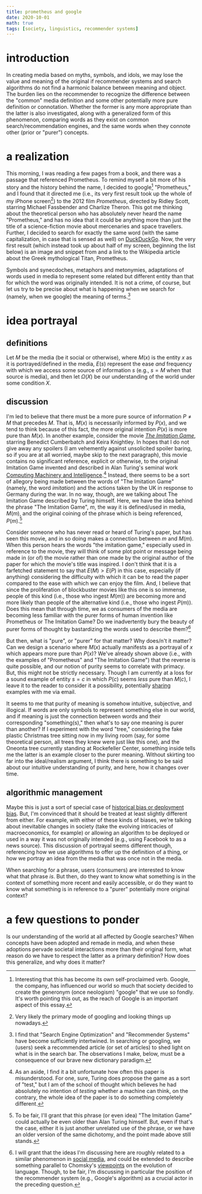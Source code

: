 ```yaml
---
title: prometheus and google
date: 2020-10-01
math: true
tags: [society, linguistics, recommender systems]
---
```


# introduction

In creating media based on myths, symbols, and idols, we may lose the value and meaning of the original if recommender systems and search algorithms do not find a harmonic balance between meaning and object. The burden lies on the recommender to recognize the difference between the "common" media definition and some other potentially more pure definition or connotation. Whether the former is any more appropriate than the latter is also investigated, along with a generalized form of this phenomenon, comparing words as they exist on common search/recommendation engines, and the same words when they connote other (prior or "purer") concepts.

# a realization

This morning, I was reading a few pages from a book, and there was a passage that referenced Prometheus. To remind myself a bit more of his story and the history behind the name, I decided to google[^fn:blah] "Prometheus," and I found that it directed me (i.e., its very first result took up the whole of my iPhone screen[^fn:phone]) to the 2012 film *Prometheus*, directed by Ridley Scott, starring Michael Fassbender and Charlize Theron. This got me thinking about the theoretical person who has absolutely never heard the name "Prometheus," and has no idea that it could be anything more than just the title of a science-fiction movie about mercenaries and space travellers. Further, I decided to search for exactly the same word (with the same capitalization, in case that is sensed as well) on [DuckDuckGo](https://duckduckgo.com/). Now, the very first result (which instead took up about half of my screen, beginning the list below) is an image and snippet from and a link to the Wikipedia article about the Greek mythological Titan, Prometheus.

[^fn:blah]: Interesting that this has become its own self-proclaimed verb. Google, the company, has influenced our world so much that society decided to create the generonym (once neologism) "google" that we use so fondly. It's worth pointing this out, as the reach of Google is an important aspect of this essay.

[^fn:phone]: Very likely the primary mode of googling and looking things up nowadays.

Symbols and synecdoches, metaphors and metonymies, adaptations of words used in media to represent some related but different entity than that for which the word was originally intended. It is not a crime, of course, but let us try to be precise about what is happening when we search for (namely, when we google) the meaning of terms.[^fn:seo]

[^fn:seo]: I find that "Search Engine Optimization" and "Recommender Systems" have become sufficiently intertwined. In searching or googling, we (users) seek a recommended article (or set of articles) to shed light on what is in the search bar. The observations I make, below, must be a consequence of our brave new dictionary paradigm.

# idea portrayal

## definitions

Let $M$ be the media (be it social or otherwise), where $M(x)$ is the entity $x$ as it is portrayed/defined in the media, $E(s)$ represent the ease *and* frequency with which we access some source of information $s$ (e.g., $s = M$ when that source is media), and then let $\Omega(X)$ be our understanding of the world under some condition $X$.

## discussion

I'm led to believe that there must be a more pure source of information $P \neq M$ that precedes $M$. That is, $M(x)$ is necessarily informed by $P(x)$, and we tend to think because of this fact, the more original intention $P(x)$ is more pure than $M(x)$. In another example, consider the movie *[The Imitation Game](https://en.wikipedia.org/wiki/The_Imitation_Game)*, starring Benedict Cumberbatch and Keira Knightley. In hopes that I do not give away any spoilers (I am vehemently against unsolicited spoiler baring, so if you are at all worried, maybe skip to the next paragraph), this movie contains no significant reference, explicit or otherwise, to the original Imitation Game invented and described in Alan Turing's seminal work [Computing Machinery and Intelligence](https://www.csee.umbc.edu/courses/471/papers/turing.pdf).[^fn:turing] Instead, there seems to be a sort of allegory being made between the words of "The Imitation Game" (namely, the word *imitation*) and the actions taken by the UK in response to Germany during the war. In no way, though, are we talking about The Imitation Game described by Turing himself. Here, we have the idea behind the phrase "The Imitation Game", $m$, the way it is defined/used in media, $M(m)$, and the original coining of the phrase which is being referenced, $P(m)$.[^fn:earlier]

[^fn:turing]: As an aside, I find it a bit unfortunate how often this paper is misunderstood. For one, sure, Turing does propose the game as a sort of "test," but I am of the school of thought which believes he had absolutely no intention of *testing* whether a machine can think, on the contrary, the whole idea of the paper is to do something completely different.

[^fn:earlier]: To be fair, I'll grant that this phrase (or even idea) "The Imitation Game" could actually be even older than Alan Turing himself. But, even if that's the case, either it is just another unrelated use of the phrase, or we have an older version of the same dichotomy, and the point made above still stands.

Consider someone who has never read or heard of Turing's paper, but has seen this movie, and in so doing makes a connection between $m$ and $M(m)$. When this person hears the words "the imitation game," especially used in reference to the movie, they will think of some plot point or message being made in (or of) the movie rather than one made by the original author of the paper for which the movie's title was inspired. I don't think that it is a farfetched statement to say that $E(M) > E(P)$ in this case, especially (if anything) considering the difficulty with which it can be to read the paper compared to the ease with which we can enjoy the film. And, I believe that since the proliferation of blockbuster movies like this one is so immense, people of this kind (i.e., those who ingest $M(m)$) are becoming more and more likely than people of the alternative kind (i.e., those who ingest $P(m)$). Does this mean that through time, we as consumers of the media are becoming less familiar with the purer forms of human invention like Prometheus or The Imitation Game? Do we inadvertently bury the beauty of purer forms of thought by bastardizing the words used to describe them?[^fn:chomsky]

[^fn:chomsky]: I will grant that the ideas I'm discussing here are roughly related to a similar phenomenon in [social media](https://lingwiztiks.home.blog/2019/04/05/social-medias-effects-on-language-and-communication/), and could be extended to describe something parallel to Chomsky's [viewpoints](https://truthout.org/articles/noam-chomsky-on-the-evolution-of-language-a-biolinguistic-perspective/) on the evolution of language. Though, to be fair, I'm discussing in particular the position of the recommender system (e.g., Google's algorithm) as a crucial actor in the preceding question.

But then, what is "pure", or "purer" for that matter? Why does/n't it matter? Can we design a scenario where $M(x)$ actually manifests as a portrayal of $x$ which appears more pure than $P(x)$? We've already shown above (i.e., with the examples of "Prometheus" and "The Imitation Game") that the reverse is quite possible, and our notion of purity seems to correlate with primacy. But, this might not be strictly necessary. Though I am currently at a loss for a sound example of entity $s=c$ in which $P(c)$ seems *less* pure than $M(c)$, I leave it to the reader to consider it a possibility, potentially [sharing](mailto:airportpeoplemusic@gmail.com) examples with me via email.

It seems to me that purity of meaning is somehow intuitive, subjective, and illogical. If words are only symbols to represent something else in our world, and if meaning is just the connection between words and their corresponding "something(s)," then what's to say one meaning is purer than another? If I experiment with the word "tree," considering the fake plastic Christmas tree sitting now in my living room (say, for some theoretical person, all trees they knew were just like this one), and the Oneonta tree currently standing at Rockefeller Center, something inside tells me the latter is an example closer to the purer meaning. Without skirting too far into the ideal/realism argument, I think there is something to be said about our intuitive understanding of purity, and here, how it changes over time.

## algorithmic management

Maybe this is just a sort of special case of [historical bias or deployment bias](https://arxiv.org/abs/1901.10002). But, I'm convinced that it should be treated at least slightly different from either. For example, with either of these kinds of biases, we're talking about inevitable changes in society (take the evolving intricacies of macroeconomics, for example) or allowing an algorithm to be deployed or used in a way it was not originally intended (e.g., using Facebook to as a news source). This discussion of portrayal seems different though, referencing how we use algorithms to offer up the definition of a thing, or how we portray an idea from the media that was once not in the media.

When searching for a phrase, users (consumers) are interested to know what that phrase *is*. But then, do they want to know what something is in the context of something more recent and easily accessible, or do they want to know what something is in reference to a "purer" potentially more original context?

# a few questions to ponder

Is our understanding of the world at all affected by Google searches? When concepts have been adopted and remade in media, and when these adoptions pervade societal interactions more than their original form, what reason do we have to respect the latter as a primary definition? How does this generalize, and why does it matter?